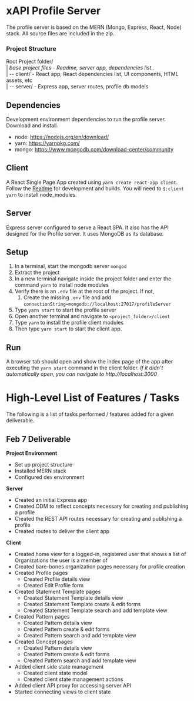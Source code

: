 # xAPI Profile Server
The profile server is based on the MERN (Mongo, Express, React, Node) stack. All source files are included in the zip. 

### Project Structure
Root Project folder/  
|  _base project files - Readme, server app, dependencies list.._  
| -- client/ - React app, React dependencies list, UI components, HTML assets, etc  
| -- server/ - Express app, server routes, profile db models

## Dependencies
Development environment dependencies to run the profile server. Download and install.

- node: https://nodejs.org/en/download/
- yarn: https://yarnpkg.com/
- mongo: https://www.mongodb.com/download-center/community

## Client
A React Single Page App created using `yarn create react-app client`. Follow the [Readme](./client/README.md) for development and builds. You will need to `$:client yarn` to install node_modules.

## Server
Express server configured to serve a React SPA. It also has the API designed for the Profile server. It uses MongoDB as its database.

## Setup
1. In a terminal, start the mongodb server `mongod`
1. Extract the project
1. In a new terminal navigate inside the project folder and enter the command `yarn` to install node modules
1. Verify there is an `.env` file at the root of the project. If not,
    1. Create the missing `.env` file and add `connectionString=mongodb://localhost:27017/profileServer`
1. Type `yarn start` to start the profile server
1. Open another terminal and navigate to `<project_folder>/client`
1. Type `yarn` to install the profile client modules
1. Then type `yarn start` to start the client app.

## Run
A browser tab should open and show the index page of the app after executing the `yarn start` command in the client folder. _If it didn't automatically open, you can navigate to http://localhost:3000_


# High-Level List of Features / Tasks
The following is a list of tasks performed / features added for a given deliverable. 

## Feb 7 Deliverable
**Project Environment**  
- Set up project structure  
- Installed MERN stack   
- Configured dev environment   

**Server**  
- Created an initial Express app   
- Created ODM to reflect concepts necessary for creating and publishing a profile  
- Created the REST API routes necessary for creating and publishing a profile  
- Created routes to deliver the client app  

**Client**  
- Created home view for a logged-in, registered user that shows a list of Organizations the user is a member of  
- Created bare-bones organization pages necessary for profile creation  
- Created Profile pages  
    - Created Profile details view  
    - Created Edit Profile form  
- Created Statement Template pages  
    - Created Statement Template details view  
    - Created Statement Template create & edit forms  
    - Created Statement Template search and add template view  
- Created Pattern pages  
    - Created Pattern details view  
    - Created Pattern create & edit forms  
    - Created Pattern search and add template view  
- Created Concept pages  
    - Created Pattern details view  
    - Created Pattern create & edit forms   
    - Created Pattern search and add template view  
- Added client side state management  
    - Created client state model  
    - Created client state management actions  
- Added client API proxy for accessing server API  
- Started connecting views to client state  
